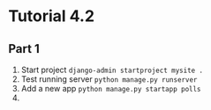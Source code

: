 # Tutorial 4.2

## Part 1

1. Start project `django-admin startproject mysite .`
2. Test running server `python manage.py runserver`
3. Add a new app `python manage.py startapp polls`
4. 